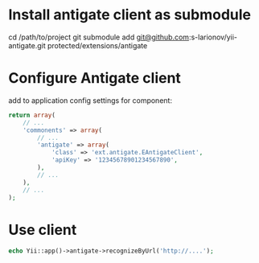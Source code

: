 # Install antigate client as submodule
cd /path/to/project
git submodule add git@github.com:s-larionov/yii-antigate.git protected/extensions/antigate

# Configure Antigate client
add to application config settings for component:
```php
return array(
    // ...
    'commonents' => array(
        // ...
        'antigate' => array(
            'class' => 'ext.antigate.EAntigateClient',
            'apiKey' => '12345678901234567890',
        ),
        // ...
    ),
    // ...
);
```

# Use client
```php
echo Yii::app()->antigate->recognizeByUrl('http://....');
```
